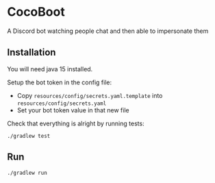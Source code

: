# CocoBoot
A Discord bot watching people chat and then able to impersonate them

## Installation

You will need java 15 installed.

Setup the bot token in the config file: 
- Copy `resources/config/secrets.yaml.template` into `resources/config/secrets.yaml`
- Set your bot token value in that new file

Check that everything is alright by running tests:

```shell
./gradlew test
```

## Run

```shell
./gradlew run
```